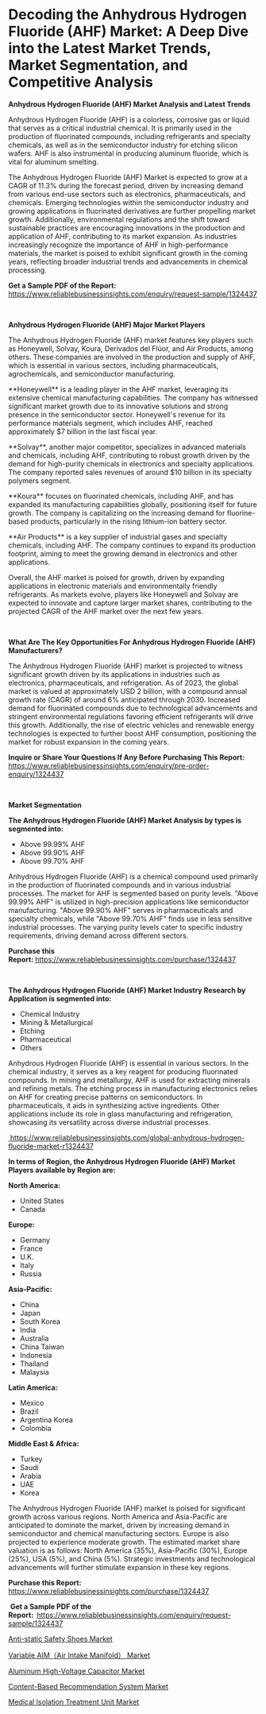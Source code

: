 <p><h1>Decoding the Anhydrous Hydrogen Fluoride (AHF) Market: A Deep Dive into the Latest Market Trends, Market Segmentation, and Competitive Analysis</h1></p><p><strong>Anhydrous Hydrogen Fluoride (AHF) Market Analysis and Latest Trends</strong></p>
<p><p>Anhydrous Hydrogen Fluoride (AHF) is a colorless, corrosive gas or liquid that serves as a critical industrial chemical. It is primarily used in the production of fluorinated compounds, including refrigerants and specialty chemicals, as well as in the semiconductor industry for etching silicon wafers. AHF is also instrumental in producing aluminum fluoride, which is vital for aluminum smelting. </p><p>The Anhydrous Hydrogen Fluoride (AHF) Market is expected to grow at a CAGR of 11.3% during the forecast period, driven by increasing demand from various end-use sectors such as electronics, pharmaceuticals, and chemicals. Emerging technologies within the semiconductor industry and growing applications in fluorinated derivatives are further propelling market growth. Additionally, environmental regulations and the shift toward sustainable practices are encouraging innovations in the production and application of AHF, contributing to its market expansion. As industries increasingly recognize the importance of AHF in high-performance materials, the market is poised to exhibit significant growth in the coming years, reflecting broader industrial trends and advancements in chemical processing.</p></p>
<p><strong>Get a Sample PDF of the Report:&nbsp;</strong> <a href="https://www.reliablebusinessinsights.com/enquiry/request-sample/1324437?utm_campaign=2221&utm_medium=2&utm_source=Github&utm_content=ia&utm_term=04022025&utm_id=anhydrous-hydrogen-fluoride-ahf">https://www.reliablebusinessinsights.com/enquiry/request-sample/1324437</a></p>
<p>&nbsp;</p>
<p><strong>Anhydrous Hydrogen Fluoride (AHF) Major Market Players</strong></p>
<p><p>The Anhydrous Hydrogen Fluoride (AHF) market features key players such as Honeywell, Solvay, Koura, Derivados del Flúor, and Air Products, among others. These companies are involved in the production and supply of AHF, which is essential in various sectors, including pharmaceuticals, agrochemicals, and semiconductor manufacturing.</p><p>**Honeywell** is a leading player in the AHF market, leveraging its extensive chemical manufacturing capabilities. The company has witnessed significant market growth due to its innovative solutions and strong presence in the semiconductor sector. Honeywell's revenue for its performance materials segment, which includes AHF, reached approximately $7 billion in the last fiscal year.</p><p>**Solvay**, another major competitor, specializes in advanced materials and chemicals, including AHF, contributing to robust growth driven by the demand for high-purity chemicals in electronics and specialty applications. The company reported sales revenues of around $10 billion in its specialty polymers segment.</p><p>**Koura** focuses on fluorinated chemicals, including AHF, and has expanded its manufacturing capabilities globally, positioning itself for future growth. The company is capitalizing on the increasing demand for fluorine-based products, particularly in the rising lithium-ion battery sector.</p><p>**Air Products** is a key supplier of industrial gases and specialty chemicals, including AHF. The company continues to expand its production footprint, aiming to meet the growing demand in electronics and other applications.</p><p>Overall, the AHF market is poised for growth, driven by expanding applications in electronic materials and environmentally friendly refrigerants. As markets evolve, players like Honeywell and Solvay are expected to innovate and capture larger market shares, contributing to the projected CAGR of the AHF market over the next few years.</p></p>
<p>&nbsp;</p>
<p><strong>What Are The Key Opportunities For Anhydrous Hydrogen Fluoride (AHF) Manufacturers?</strong></p>
<p><p>The Anhydrous Hydrogen Fluoride (AHF) market is projected to witness significant growth driven by its applications in industries such as electronics, pharmaceuticals, and refrigeration. As of 2023, the global market is valued at approximately USD 2 billion, with a compound annual growth rate (CAGR) of around 6% anticipated through 2030. Increased demand for fluorinated compounds due to technological advancements and stringent environmental regulations favoring efficient refrigerants will drive this growth. Additionally, the rise of electric vehicles and renewable energy technologies is expected to further boost AHF consumption, positioning the market for robust expansion in the coming years.</p></p>
<p><strong>Inquire or Share Your Questions If Any Before Purchasing This Report:</strong> <a href="https://www.reliablebusinessinsights.com/enquiry/pre-order-enquiry/1324437?utm_campaign=2221&utm_medium=2&utm_source=Github&utm_content=ia&utm_term=04022025&utm_id=anhydrous-hydrogen-fluoride-ahf">https://www.reliablebusinessinsights.com/enquiry/pre-order-enquiry/1324437</a></p>
<p>&nbsp;</p>
<p><strong>Market Segmentation</strong></p>
<p><strong>The Anhydrous Hydrogen Fluoride (AHF) Market Analysis by types is segmented into:</strong></p>
<p><ul><li>Above 99.99% AHF</li><li>Above 99.90% AHF</li><li>Above 99.70% AHF</li></ul></p>
<p><p>Anhydrous Hydrogen Fluoride (AHF) is a chemical compound used primarily in the production of fluorinated compounds and in various industrial processes. The market for AHF is segmented based on purity levels. "Above 99.99% AHF" is utilized in high-precision applications like semiconductor manufacturing. "Above 99.90% AHF" serves in pharmaceuticals and specialty chemicals, while "Above 99.70% AHF" finds use in less sensitive industrial processes. The varying purity levels cater to specific industry requirements, driving demand across different sectors.</p></p>
<p><strong>Purchase this Report:&nbsp;</strong><a href="https://www.reliablebusinessinsights.com/purchase/1324437?utm_campaign=2221&utm_medium=2&utm_source=Github&utm_content=ia&utm_term=04022025&utm_id=anhydrous-hydrogen-fluoride-ahf">https://www.reliablebusinessinsights.com/purchase/1324437</a></p>
<p>&nbsp;</p>
<p><strong>The Anhydrous Hydrogen Fluoride (AHF) Market Industry Research by Application is segmented into:</strong></p>
<p><ul><li>Chemical Industry</li><li>Mining & Metallurgical</li><li>Etching</li><li>Pharmaceutical</li><li>Others</li></ul></p>
<p><p>Anhydrous Hydrogen Fluoride (AHF) is essential in various sectors. In the chemical industry, it serves as a key reagent for producing fluorinated compounds. In mining and metallurgy, AHF is used for extracting minerals and refining metals. The etching process in manufacturing electronics relies on AHF for creating precise patterns on semiconductors. In pharmaceuticals, it aids in synthesizing active ingredients. Other applications include its role in glass manufacturing and refrigeration, showcasing its versatility across diverse industrial processes.</p></p>
<p><a href="https://www.reliablebusinessinsights.com/global-anhydrous-hydrogen-fluoride-market-r1324437?utm_campaign=2221&utm_medium=2&utm_source=Github&utm_content=ia&utm_term=04022025&utm_id=anhydrous-hydrogen-fluoride-ahf">&nbsp;https://www.reliablebusinessinsights.com/global-anhydrous-hydrogen-fluoride-market-r1324437</a></p>
<p><strong>In terms of Region, the Anhydrous Hydrogen Fluoride (AHF) Market Players available by Region are:</strong></p>
<p>
    <p> <strong> North America: </strong>
        <ul>
            <li>United States</li>
            <li>Canada</li>
        </ul>
        </p> 
    <p> <strong> Europe: </strong>
        <ul>
            <li>Germany</li>
            <li>France</li>
            <li>U.K.</li>
            <li>Italy</li>
            <li>Russia</li>
        </ul>
        </p> 
    <p> <strong> Asia-Pacific: </strong>
        <ul>
            <li>China</li>
            <li>Japan</li>
            <li>South Korea</li>
            <li>India</li>
            <li>Australia</li>
            <li>China Taiwan</li>
            <li>Indonesia</li>
            <li>Thailand</li>
            <li>Malaysia</li>
        </ul>
        </p> 
    <p> <strong> Latin America: </strong>
        <ul>
            <li>Mexico</li>
            <li>Brazil</li>
            <li>Argentina Korea</li>
            <li>Colombia</li>
        </ul>
        </p> 
    <p> <strong> Middle East & Africa: </strong>
        <ul>
            <li>Turkey</li>
            <li>Saudi</li>
            <li>Arabia</li>
            <li>UAE</li>
            <li>Korea</li>
        </ul>
    </p>
    </p>
<p><p>The Anhydrous Hydrogen Fluoride (AHF) market is poised for significant growth across various regions. North America and Asia-Pacific are anticipated to dominate the market, driven by increasing demand in semiconductor and chemical manufacturing sectors. Europe is also projected to experience moderate growth. The estimated market share valuation is as follows: North America (35%), Asia-Pacific (30%), Europe (25%), USA (5%), and China (5%). Strategic investments and technological advancements will further stimulate expansion in these key regions.</p></p>
<p><strong>Purchase this Report: </strong><a href="https://www.reliablebusinessinsights.com/purchase/1324437?utm_campaign=2221&utm_medium=2&utm_source=Github&utm_content=ia&utm_term=04022025&utm_id=anhydrous-hydrogen-fluoride-ahf">https://www.reliablebusinessinsights.com/purchase/1324437</a></p>
<p>&nbsp;<strong>Get a Sample PDF of the Report:&nbsp;&nbsp;</strong><a href="https://www.reliablebusinessinsights.com/enquiry/request-sample/1324437?utm_campaign=2221&utm_medium=2&utm_source=Github&utm_content=ia&utm_term=04022025&utm_id=anhydrous-hydrogen-fluoride-ahf">https://www.reliablebusinessinsights.com/enquiry/request-sample/1324437</a></p>
<p><strong></strong></p>
<p><p><a href="https://www.linkedin.com/pulse/understanding-supply-demand-dynamics-insights-from-anti-static-7wfwe?utm_campaign=2221&utm_medium=2&utm_source=Github&utm_content=ia&utm_term=04022025&utm_id=anhydrous-hydrogen-fluoride-ahf">Anti-static Safety Shoes Market</a></p><p><a href="https://www.linkedin.com/pulse/global-variable-aimair-intake-manifold-market-study-2025-3nxhc?utm_campaign=2221&utm_medium=2&utm_source=Github&utm_content=ia&utm_term=04022025&utm_id=anhydrous-hydrogen-fluoride-ahf">Variable AIM（Air Intake Manifold） Market</a></p><p><a href="https://www.linkedin.com/pulse/examination-market-segmentation-aluminum-high-voltage-capacitor-bjyic?utm_campaign=2221&utm_medium=2&utm_source=Github&utm_content=ia&utm_term=04022025&utm_id=anhydrous-hydrogen-fluoride-ahf">Aluminum High-Voltage Capacitor Market</a></p><p><a href="https://www.linkedin.com/pulse/market-drivers-projections-content-based-recommendation-bogie?utm_campaign=2221&utm_medium=2&utm_source=Github&utm_content=ia&utm_term=04022025&utm_id=anhydrous-hydrogen-fluoride-ahf">Content-Based Recommendation System Market</a></p><p><a href="https://www.linkedin.com/pulse/evaluating-profitability-medical-isolation-treatment-unit-z1wqe?utm_campaign=2221&utm_medium=2&utm_source=Github&utm_content=ia&utm_term=04022025&utm_id=anhydrous-hydrogen-fluoride-ahf">Medical Isolation Treatment Unit Market</a></p></p>